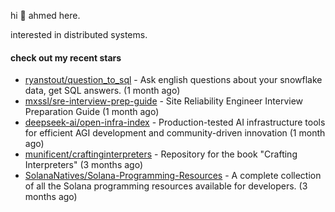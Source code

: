 hi 👋 ahmed here.

interested in distributed systems.

#### check out my recent stars

- [ryanstout/question_to_sql](https://github.com/ryanstout/question_to_sql) - Ask english questions about your snowflake data, get SQL answers. (1 month ago)
- [mxssl/sre-interview-prep-guide](https://github.com/mxssl/sre-interview-prep-guide) - Site Reliability Engineer Interview Preparation Guide (1 month ago)
- [deepseek-ai/open-infra-index](https://github.com/deepseek-ai/open-infra-index) - Production-tested AI infrastructure tools for efficient AGI development and community-driven innovation (1 month ago)
- [munificent/craftinginterpreters](https://github.com/munificent/craftinginterpreters) - Repository for the book &#34;Crafting Interpreters&#34; (3 months ago)
- [SolanaNatives/Solana-Programming-Resources](https://github.com/SolanaNatives/Solana-Programming-Resources) - A complete collection of all the Solana programming resources available for developers. (3 months ago)


